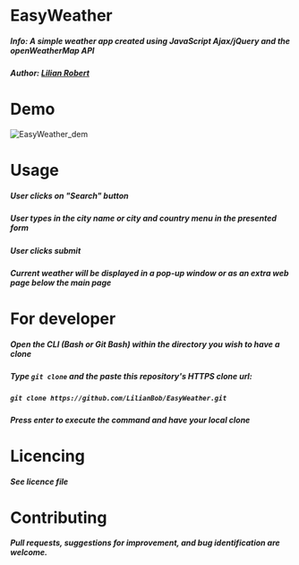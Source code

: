 # EasyWeather
 ##### Info: A simple weather app created using JavaScript Ajax/jQuery and the openWeatherMap API
 ##### Author: [Lilian Robert](https://github.com/LilianBob)
 
# Demo
![EasyWeather_dem](https://user-images.githubusercontent.com/78000300/133756301-eea95350-35ca-4274-9cf4-66a63fab2038.gif)

# Usage
 ##### User clicks on "Search" button
 ##### User types in the city name or city and country menu in the presented form
 ##### User clicks submit
 ##### Current weather will be displayed in a pop-up window or as an extra web page below the main page
 
 # For developer
 ##### Open the CLI (Bash or Git Bash) within the directory you wish to have a clone
 ##### Type  `git clone` and the paste this repository's HTTPS clone url:
 ##### `git clone https://github.com/LilianBob/EasyWeather.git`
 ##### Press enter to execute the command and have your local clone
 
 # Licencing
 ##### See licence file
 
 # Contributing
 ##### Pull requests, suggestions for improvement, and bug identification are welcome.
